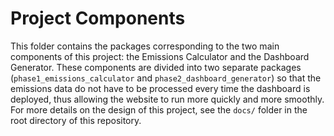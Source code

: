 # Project Components

This folder contains the packages corresponding to the two main components of this project: the Emissions Calculator and the Dashboard Generator. These components are divided into two separate packages (<code>phase1_emissions_calculator</code> and <code>phase2_dashboard_generator</code>) so that the emissions data do not have to be processed every time the dashboard is deployed, thus allowing the website to run more quickly and more smoothly. For more details on the design of this project, see the <code>docs/</code> folder in the root directory of this repository.

